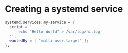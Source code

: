 # Creating a systemd service

```nix
systemd.services.my-service = {
  script = ''
      echo "Hello World" > /var/log/hi.log
  '';
  wantedBy = [ "multi-user.target" ];
};
```
